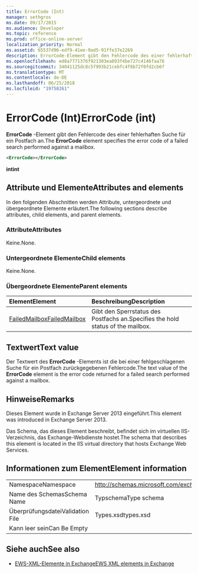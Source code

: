 ```yaml
---
title: ErrorCode (Int)
manager: sethgros
ms.date: 09/17/2015
ms.audience: Developer
ms.topic: reference
ms.prod: office-online-server
localization_priority: Normal
ms.assetid: 65537d96-edf9-41ee-9ad5-91ffe37e2269
description: ErrorCode-Element gibt den Fehlercode des einer fehlerhaften Suche für ein Postfach an.
ms.openlocfilehash: ed8a7771376f921303ea093f4be727c4146faa76
ms.sourcegitcommit: 34041125dc8c5f993b21cebfc4f8b72f0fd2cb6f
ms.translationtype: MT
ms.contentlocale: de-DE
ms.lasthandoff: 06/25/2018
ms.locfileid: "19758261"
---
```

# <a name="errorcode-int"></a><span data-ttu-id="cce2e-103">ErrorCode (Int)</span><span class="sxs-lookup"><span data-stu-id="cce2e-103">ErrorCode (int)</span></span>

<span data-ttu-id="cce2e-104">**ErrorCode** -Element gibt den Fehlercode des einer fehlerhaften Suche für ein Postfach an.</span><span class="sxs-lookup"><span data-stu-id="cce2e-104">The **ErrorCode** element specifies the error code of a failed search performed against a mailbox.</span></span> 
  
```XML
<ErrorCode></ErrorCode>
```

 <span data-ttu-id="cce2e-105">**int**</span><span class="sxs-lookup"><span data-stu-id="cce2e-105">**int**</span></span>
## <a name="attributes-and-elements"></a><span data-ttu-id="cce2e-106">Attribute und Elemente</span><span class="sxs-lookup"><span data-stu-id="cce2e-106">Attributes and elements</span></span>

<span data-ttu-id="cce2e-107">In den folgenden Abschnitten werden Attribute, untergeordnete und übergeordnete Elemente erläutert.</span><span class="sxs-lookup"><span data-stu-id="cce2e-107">The following sections describe attributes, child elements, and parent elements.</span></span>
  
### <a name="attributes"></a><span data-ttu-id="cce2e-108">Attribute</span><span class="sxs-lookup"><span data-stu-id="cce2e-108">Attributes</span></span>

<span data-ttu-id="cce2e-109">Keine.</span><span class="sxs-lookup"><span data-stu-id="cce2e-109">None.</span></span>
  
### <a name="child-elements"></a><span data-ttu-id="cce2e-110">Untergeordnete Elemente</span><span class="sxs-lookup"><span data-stu-id="cce2e-110">Child elements</span></span>

<span data-ttu-id="cce2e-111">Keine.</span><span class="sxs-lookup"><span data-stu-id="cce2e-111">None.</span></span>
  
### <a name="parent-elements"></a><span data-ttu-id="cce2e-112">Übergeordnete Elemente</span><span class="sxs-lookup"><span data-stu-id="cce2e-112">Parent elements</span></span>

|<span data-ttu-id="cce2e-113">**Element**</span><span class="sxs-lookup"><span data-stu-id="cce2e-113">**Element**</span></span>|<span data-ttu-id="cce2e-114">**Beschreibung**</span><span class="sxs-lookup"><span data-stu-id="cce2e-114">**Description**</span></span>|
|:-----|:-----|
|[<span data-ttu-id="cce2e-115">FailedMailbox</span><span class="sxs-lookup"><span data-stu-id="cce2e-115">FailedMailbox</span></span>](failedmailbox.md) <br/> |<span data-ttu-id="cce2e-116">Gibt den Sperrstatus des Postfachs an.</span><span class="sxs-lookup"><span data-stu-id="cce2e-116">Specifies the hold status of the mailbox.</span></span>  <br/> |
   
## <a name="text-value"></a><span data-ttu-id="cce2e-117">Textwert</span><span class="sxs-lookup"><span data-stu-id="cce2e-117">Text value</span></span>

<span data-ttu-id="cce2e-118">Der Textwert des **ErrorCode** -Elements ist die bei einer fehlgeschlagenen Suche für ein Postfach zurückgegebenen Fehlercode.</span><span class="sxs-lookup"><span data-stu-id="cce2e-118">The text value of the **ErrorCode** element is the error code returned for a failed search performed against a mailbox.</span></span> 
  
## <a name="remarks"></a><span data-ttu-id="cce2e-119">Hinweise</span><span class="sxs-lookup"><span data-stu-id="cce2e-119">Remarks</span></span>

<span data-ttu-id="cce2e-120">Dieses Element wurde in Exchange Server 2013 eingeführt.</span><span class="sxs-lookup"><span data-stu-id="cce2e-120">This element was introduced in Exchange Server 2013.</span></span>
  
<span data-ttu-id="cce2e-121">Das Schema, das dieses Element beschreibt, befindet sich im virtuellen IIS-Verzeichnis, das Exchange-Webdienste hostet.</span><span class="sxs-lookup"><span data-stu-id="cce2e-121">The schema that describes this element is located in the IIS virtual directory that hosts Exchange Web Services.</span></span>
  
## <a name="element-information"></a><span data-ttu-id="cce2e-122">Informationen zum Element</span><span class="sxs-lookup"><span data-stu-id="cce2e-122">Element information</span></span>

|||
|:-----|:-----|
|<span data-ttu-id="cce2e-123">Namespace</span><span class="sxs-lookup"><span data-stu-id="cce2e-123">Namespace</span></span>  <br/> |http://schemas.microsoft.com/exchange/services/2006/types  <br/> |
|<span data-ttu-id="cce2e-124">Name des Schemas</span><span class="sxs-lookup"><span data-stu-id="cce2e-124">Schema Name</span></span>  <br/> |<span data-ttu-id="cce2e-125">Typschema</span><span class="sxs-lookup"><span data-stu-id="cce2e-125">Type schema</span></span>  <br/> |
|<span data-ttu-id="cce2e-126">Überprüfungsdatei</span><span class="sxs-lookup"><span data-stu-id="cce2e-126">Validation File</span></span>  <br/> |<span data-ttu-id="cce2e-127">Types.xsd</span><span class="sxs-lookup"><span data-stu-id="cce2e-127">types.xsd</span></span>  <br/> |
|<span data-ttu-id="cce2e-128">Kann leer sein</span><span class="sxs-lookup"><span data-stu-id="cce2e-128">Can Be Empty</span></span>  <br/> ||
   
## <a name="see-also"></a><span data-ttu-id="cce2e-129">Siehe auch</span><span class="sxs-lookup"><span data-stu-id="cce2e-129">See also</span></span>



- [<span data-ttu-id="cce2e-130">EWS-XML-Elemente in Exchange</span><span class="sxs-lookup"><span data-stu-id="cce2e-130">EWS XML elements in Exchange</span></span>](ews-xml-elements-in-exchange.md)

